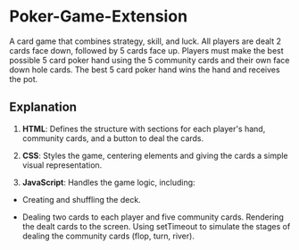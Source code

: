 # Poker-Game-Extension
A card game that combines strategy, skill, and luck. All players are dealt 2 cards face down, followed by 5 cards face up. Players must make the best possible 5 card poker hand using the 5 community cards and their own face down hole cards. The best 5 card poker hand wins the hand and receives the pot.

## Explanation

1. **HTML**: Defines the structure with sections for each player's hand, community cards, and a button to deal the cards.

2. **CSS**: Styles the game, centering elements and giving the cards a simple visual representation.

3. **JavaScript**: Handles the game logic, including:
   
-   Creating and shuffling the deck.
 
-   Dealing two cards to each player and five community cards.
Rendering the dealt cards to the screen.
Using setTimeout to simulate the stages of dealing the community cards (flop, turn, river).

